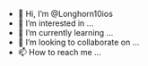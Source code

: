 - 👋 Hi, I’m @Longhorn10ios
- 👀 I’m interested in ...
- 🌱 I’m currently learning ...
- 💞️ I’m looking to collaborate on ...
- 📫 How to reach me ...

<!---
Longhorn10ios/Longhorn10ios is a ✨ special ✨ repository because its `README.md` (this file) appears on your GitHub profile.
You can click the Preview link to take a look at your changes.
--->
